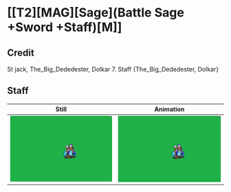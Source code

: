 # [\[T2\]\[MAG\]\[Sage\]\(Battle Sage +Sword +Staff\)\[M\]]

## Credit

St jack, The_Big_Dededester, Dolkar
7. Staff {The_Big_Dededester, Dolkar}
	
## Staff

| Still | Animation |
| :---: | :-------: |
| ![Staff still](./Staff_000.png) | ![Staff animation](./Staff.gif) |
